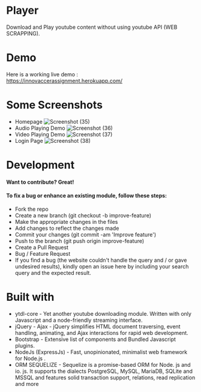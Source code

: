# Player
Download and Play youtube content without using youtube API (WEB SCRAPPING).
# Demo

Here is a working live demo : https://innovaccerassignment.herokuapp.com/

# Some Screenshots
- Homepage
![Screenshot (35)](https://user-images.githubusercontent.com/49112789/69884661-6e9d8980-12ff-11ea-8580-08ad98af3f29.png)
- Audio Playing Demo
![Screenshot (36)](https://user-images.githubusercontent.com/49112789/69884682-8aa12b00-12ff-11ea-8cb3-2948ef913493.png)
- Video Playing Demo
![Screenshot (37)](https://user-images.githubusercontent.com/49112789/69884694-9856b080-12ff-11ea-8687-b082db308f20.png)
- Login Page
![Screenshot (38)](https://user-images.githubusercontent.com/49112789/69884708-ac021700-12ff-11ea-9fbb-63ce08da37fe.png)






# Development
#### Want to contribute? Great!

#### To fix a bug or enhance an existing module, follow these steps:

- Fork the repo
- Create a new branch (git checkout -b improve-feature)
- Make the appropriate changes in the files
- Add changes to reflect the changes made
- Commit your changes (git commit -am 'Improve feature')
- Push to the branch (git push origin improve-feature)
- Create a Pull Request
- Bug / Feature Request
- If you find a bug (the website couldn't handle the query and / or gave undesired results), kindly open an issue here by including your search query and the expected result.
# Built with
- ytdl-core - Yet another youtube downloading module. Written with only Javascript and a node-friendly streaming interface.
- jQuery - Ajax - jQuery simplifies HTML document traversing, event handling, animating, and Ajax interactions for rapid web development.
- Bootstrap - Extensive list of components and Bundled Javascript plugins.
- NodeJs (ExpressJs) - Fast, unopinionated, minimalist web framework for Node.js .
- ORM SEQUELIZE - Sequelize is a promise-based ORM for Node. js and io. js. It supports the dialects PostgreSQL, MySQL, MariaDB, SQLite and MSSQL and features solid transaction support, relations, read replication and more

